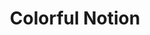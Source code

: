 ---
title: Colorful Notion
url: https://www.f6s.com/company/colorful-notion
blog: https://colorfulnotion.medium.com/
twitter: https://twitter.com/colorfulnotion
github: https://github.com/colorfulnotion
forum: https://forum.polkadot.network/u/sourabhniyogi/summary
wallets:
- polkadot: DakP5k8XiY9DQbrCj23xdaUBEBxGrpJoenyB7bYDXWvtZbN
products:
  - polkaholic
---